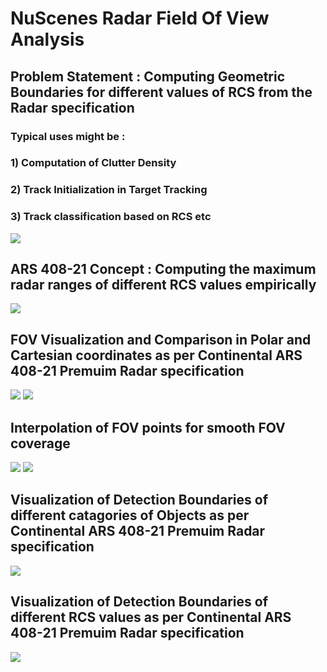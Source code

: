 # NuScenes Radar Field Of View Analysis
## Problem Statement : Computing Geometric Boundaries for different values of RCS from the Radar specification
### Typical uses might be : 
### 1) Computation of Clutter Density 
### 2) Track Initialization in Target Tracking
### 3) Track classification based on RCS etc
![](https://github.com/UditBhaskar91/NuScenes-Radar-FOV-Analysis/blob/master/Images/Concept0.PNG)
## ARS 408-21 Concept : Computing the maximum radar ranges of different RCS values empirically
![](https://github.com/UditBhaskar91/NuScenes-Radar-FOV-Analysis/blob/master/Images/Concept.PNG)
## FOV Visualization and Comparison in Polar and Cartesian coordinates as per Continental ARS 408-21 Premuim Radar specification
![](https://github.com/UditBhaskar91/NuScenes-Radar-FOV-Analysis/blob/master/Images/FOV_spec_plot_1.PNG)
![](https://github.com/UditBhaskar91/NuScenes-Radar-FOV-Analysis/blob/master/Images/FOV_spec_plot_2.PNG)
## Interpolation of FOV points for smooth FOV coverage
![](https://github.com/UditBhaskar91/NuScenes-Radar-FOV-Analysis/blob/master/Images/FOV_Interpolation_1.PNG)
![](https://github.com/UditBhaskar91/NuScenes-Radar-FOV-Analysis/blob/master/Images/FOV_Interpolation_2.PNG)
## Visualization of Detection Boundaries of different catagories of Objects as per Continental ARS 408-21 Premuim Radar specification
![](https://github.com/UditBhaskar91/NuScenes-Radar-FOV-Analysis/blob/master/Images/FOV_RCS_1.PNG)
## Visualization of Detection Boundaries of different RCS values as per Continental ARS 408-21 Premuim Radar specification
![](https://github.com/UditBhaskar91/NuScenes-Radar-FOV-Analysis/blob/master/Images/FOV_RCS_2.PNG)
